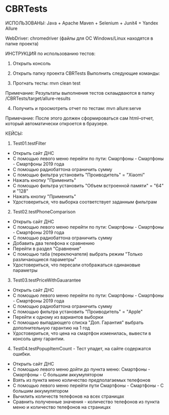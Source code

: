 # CBRTests
ИСПОЛЬЗОВАНЫ:
Java + Apache Maven + Selenium + Junit4 + Yandex Allure

WebDriver: chromedriver (файлы для ОС Windows/Linux находятся в папке проекта)


ИНСТРУКЦИЯ по использованию тестов:
1. Открыть консоль
2. Открыть папку проекта CBRTests
Выполнить следующие команды:

3. Прогнать тесты:
mvn clean test

Примечание: Результаты выполнения тестов склаыдваются в папку /CBRTests/target/allure-results

4. Получить и просмотреть отчет по тестам:
mvn allure:serve

Примечание: После этого должен сформироваться сам html–отчет, который автоматически откроется в браузере.


КЕЙСЫ:
1) Test01.testFilter
- Открыть сайт ДНС
- С помощью левого меню перейти по пути: Смартфоны - Смартфоны - Смартфоны 2019 года
- С помощью радиобаттона ограничить сумму
- С помощью фильтра установить "Проиводитель" = "Xiaomi"
- Нажать кнопку "Применить"
- С помощью фильтра установить "Объем встроенной памяти" = "64" и "128"
- Нажать кнопку "Применить"
- Удостовериться, что выборка соответствует заданным фильтрам

2) Test02.testPhoneComparison
- Открыть сайт ДНС
- С помощью левого меню перейти по пути: Смартфоны - Смартфоны - Смартфоны 2019 года
- С помощью радиобаттона ограничить сумму
- Добавить два телефона к сравнению
- Перейти в раздел "Сравнение"
- С помощью таба (переключателя) выбрать режим "Только различающиеся параметры"
- Удостовериться, что пересали отображаться одинаковые параметры

3) Test03.testPriceWithGauarantee
- Открыть сайт ДНС
- С помощью левого меню перейти по пути: Смартфоны - Смартфоны - Смартфоны 2019 года
- С помощью радиобаттона ограничить сумму
- С помощью фильтра установить "Проиводитель" = "Apple"
- Перейти к одному из вариантов выборки
- С помощью выпадающего списка "Доп. Гарантия" выбрать дополнительную гарантию на 1 год
- Удостовериться, что цена на смартфон изменилась, вывести в консоль цену гарантии.

4) Test04.testPopupItemCount - Тест упадет, на сайте содержатся ошибки.
- Открыть сайт ДНС
- С помощью левого меню дойти до пункта меню: Смартфоны - Смартфоны - С большим аккумулятором
- Взять из пункта меню количество предполагаемых телефонов
- С помощью левого меню перейти пути Смартфоны - Смартфоны - С большим аккумулятором
- Вычилить количеств телефонов на всех страницах
- Сравнить полученные значения - количество телефонов из пункта меню и количество телефонов на страницах

